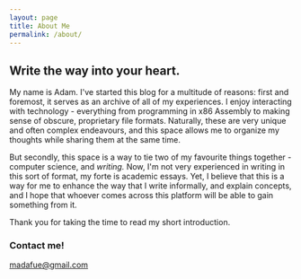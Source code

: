 ```yaml
---
layout: page
title: About Me
permalink: /about/
---
```


## Write the way into your heart.

My name is Adam. I've started this blog for a multitude of reasons: first and foremost, it serves as an archive of all of my experiences. I enjoy interacting with technology - everything from programming in x86 Assembly to making sense of obscure, proprietary file formats. Naturally, these are very unique and often complex endeavours, and this space allows me to organize my thoughts while sharing them at the same time. 

But secondly, this space is a way to tie two of my favourite things together - computer science, and *writing.* Now, I'm not very experienced in writing in this sort of format, my forte is academic essays. Yet, I believe that this is a way for me to enhance the way that I write informally, and explain concepts, and I hope that whoever comes across this platform will be able to gain something from it. 

Thank you for taking the time to read my short introduction.

### Contact me!

[madafue@gmail.com](mailto:madafue@gmail.com)